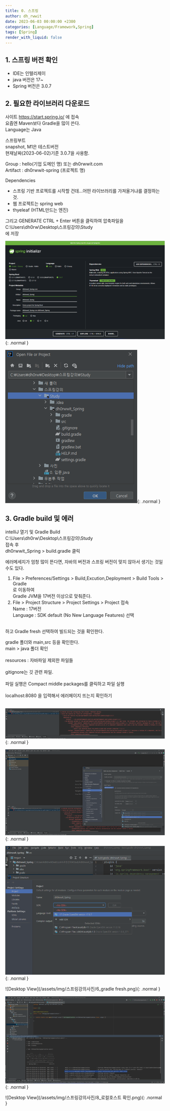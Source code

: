 ```yaml
---
title: 0. 스프링
author: dh_rwwit
date: 2023-06-03 00:00:00 +2300
categories: [Language/Framework,Spring]
tags: [Spring]
render_with_liquid: false
---
```


## 1. 스프링 버전 확인
- IDE는 인텔리제이 <br>
- java 버전은 17~ <br>
- Spring 버전은 3.0.7 <br>

## 2. 필요한 라이브러리 다운로드
사이트 https://start.spring.io/ 에 접속 <br>
요즘엔 Maven보다 Gradle을 많이 쓴다. <br>
Language는 Java <br>

스프링부트 <br>
snapshot, M1은 테스트버전 <br>
현재날짜(2023-06-02)기준 3.0.7을 사용함. <br>

Group : hello(기업 도메인 명) 또는 dh0rwwit.com <br>
Artifact : dh0rwwit-spring (프로젝트 명) <br>

Dependencies <br>
- 스프링 기반 프로젝트를 시작할 건데...어떤 라이브러리를 가져올거냐를 결정하는 것. <br>
- 웹 프로젝트는 spring web <br>
- thyeleaf (HTML만드는 엔진) <br>

그리고 GENERATE CTRL + Enter 버튼을 클릭하여 압축파일을  <br>
C:\Users\dh0rw\Desktop\스프링강의\Study <br>
에 저장 <br>


![Desktop View](/assets/img/스프링강의사진/0.png){: .normal }


![Desktop View](/assets/img/스프링강의사진/2.png){: .normal }


## 3. Gradle build 및 에러
intelliJ 열기 및 Gradle Build <br>
C:\Users\dh0rw\Desktop\스프링강의\Study <br>
접속 후 <br>
dh0rwwit_Spring > build.gradle 클릭 <br>

에러메세지가 엄청 많이 뜬다면, 자바의 버전과 스프링 버전이 맞지 않아서 생기는 것일 수도 있다. <br>
1. File > Preferences/Settings > Build,Excution,Deployment > Build Tools > Gradle <br>
로 이동하여  <br>
Gradle JVM을 17버전 이상으로 맞춰준다. <br>
2. File > Project Structure > Project Settings > Project 접속 <br>
Name : 17버전 <br>
Language : SDK default (No New Language Features) 선택 <br>
 <br>
하고 Gradle fresh 선택하여 빌드되는 것을 확인한다. <br>
 
gradle 폴더와 main,src 등을 확인한다. <br>
main > java 폴더 확인 <br>
 <br>
resources : 자바파일 제외한 파일들 <br>
 <br>
gitignore는 깃 관련 파일. <br>
 <br>
파일 실행은 Compact middle packages를 클릭하고 파일 실행 <br>
 <br>
localhost:8080 을 입력해서 에러페이지 뜨는지 확인하기 <br>
 <br>

![Desktop View](/assets/img/스프링강의사진/3.png){: .normal }


![Desktop View](/assets/img/스프링강의사진/4.png){: .normal }


![Desktop View](/assets/img/스프링강의사진/5.png){: .normal }


![Desktop View](/assets/img/스프링강의사진/6_gradle fresh.png){: .normal }

![Desktop View](/assets/img/스프링강의사진/7_설정하고파일실행.png){: .normal }

![Desktop View](/assets/img/스프링강의사진/8_로컬호스트 확인.png){: .normal }
